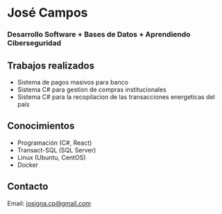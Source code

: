 
# José Campos

### Desarrollo Software + Bases de Datos + Aprendiendo Ciberseguridad


## Trabajos realizados

- Sistema de pagos masivos para banco 
- Sistema C# para gestion de compras institucionales
- Sistema C# para la recopilacion de las transacciones energeticas del país 


## Conocimientos

 - Programación (C#, React)
 - Transact-SQL (SQL Server)
 - Linux (Ubuntu, CentOS)
 - Docker
 
## Contacto

Email: josigna.cp@gmail.com

